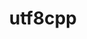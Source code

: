 ---
title: "utf8cpp"
layout: cache
categories: [package, develop]
meta: {"versions": ["2.3.4"], "compilers": ["gcc@=11.1.0", "gcc@=11.4.0", "msvc@=19.39.33523"], "oss": ["ubuntu20.04", "ubuntu22.04", "windows10.0.20348"], "platforms": ["linux", "windows"], "targets": ["x86_64", "x86_64_v3"], "stacks": ["data-vis-sdk", "e4s", "root", "windows-vis"], "num_specs": 3, "num_specs_by_stack": {"data-vis-sdk": 1, "root": 3, "e4s": 1, "windows-vis": 1}}
spec_details: [{"hash": "zfjt66migoifbppdol6ufov3mmfomqnf", "compiler": "gcc@=11.1.0", "versions": ["2.3.4"], "os": "ubuntu20.04", "platform": "linux", "target": "x86_64_v3", "variants": ["build_system=generic"], "stacks": ["data-vis-sdk", "root"], "size": "-", "tarball": "https://binaries.spack.io/develop/build_cache/linux-ubuntu20.04-x86_64_v3/gcc-11.1.0/utf8cpp-2.3.4/linux-ubuntu20.04-x86_64_v3-gcc-11.1.0-utf8cpp-2.3.4-zfjt66migoifbppdol6ufov3mmfomqnf.spack"}, {"hash": "liaeuflknqfuqpodreh3rdzkut5fxskf", "compiler": "gcc@=11.4.0", "versions": ["2.3.4"], "os": "ubuntu22.04", "platform": "linux", "target": "x86_64_v3", "variants": ["build_system=generic"], "stacks": ["e4s", "root"], "size": "-", "tarball": "https://binaries.spack.io/develop/build_cache/linux-ubuntu22.04-x86_64_v3/gcc-11.4.0/utf8cpp-2.3.4/linux-ubuntu22.04-x86_64_v3-gcc-11.4.0-utf8cpp-2.3.4-liaeuflknqfuqpodreh3rdzkut5fxskf.spack"}, {"hash": "xu45w5gxasxoiqdkrrs6s2eow34ddz5v", "compiler": "msvc@=19.39.33523", "versions": ["2.3.4"], "os": "windows10.0.20348", "platform": "windows", "target": "x86_64", "variants": ["build_system=generic"], "stacks": ["root", "windows-vis"], "size": "-", "tarball": "https://binaries.spack.io/develop/build_cache/windows-windows10.0.20348-x86_64/msvc-19.39.33523/utf8cpp-2.3.4/windows-windows10.0.20348-x86_64-msvc-19.39.33523-utf8cpp-2.3.4-xu45w5gxasxoiqdkrrs6s2eow34ddz5v.spack"}]
---